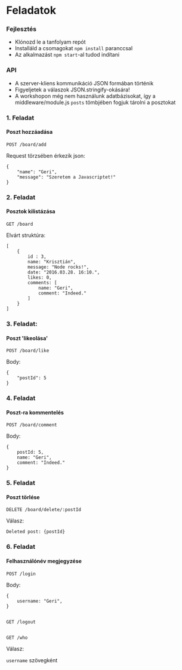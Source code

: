 # Feladatok

### Fejlesztés

* Klónozd le a tanfolyam repót
* Installáld a csomagokat `npm install` paranccsal
* Az alkalmazást `npm start`-al tudod indítani

### API

* A szerver-kliens kommunikáció JSON formában történik
 * Figyeljetek a válaszok JSON.stringify-okására!
* A workshopon még nem használunk adatbázisokat, így a middleware/module.js `posts` tömbjében fogjuk tárolni a posztokat

### 1. Feladat

#### Poszt hozzáadása

    POST /board/add

Request törzsében érkezik json:

    {
        "name": "Geri",
        "message": "Szeretem a Javascriptet!"
    }

### 2. Feladat

#### Posztok kilistázása

	GET /board

Elvárt struktúra:

	[
		{
	        id : 3,
	        name: "Krisztián",
	        message: "Node rocks!",
	        date: "2016.03.28. 16:10.",
	        likes: 0,
	        comments: [
	        	name: "Geri",
	        	comment: "Indeed."
	        ]
	    }
    ]

### 3. Feladat:

#### Poszt 'likeolása'

	POST /board/like

Body:

    {
        "postId": 5
    }

### 4. Feladat

#### Poszt-ra kommentelés

	POST /board/comment

Body:

    {
    	postId: 5,
    	name: "Geri",
    	comment: "Indeed."
    }

### 5. Feladat

#### Poszt törlése

	DELETE /board/delete/:postId

Válasz:

	Deleted post: {postId}

### 6. Feladat

#### Felhasználónév megjegyzése

	POST /login

Body:

    {
    	username: "Geri",
    }


    GET /logout
    

    GET /who


Válasz:

`username` szövegként